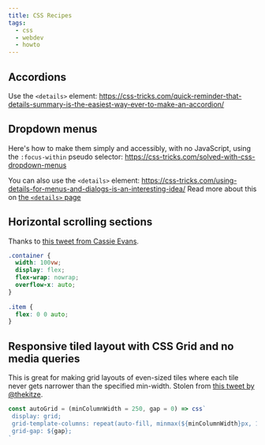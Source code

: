 ```yaml
---
title: CSS Recipes
tags: 
  - css
  - webdev
  - howto
---
```


## Accordions

Use the `<details>` element: https://css-tricks.com/quick-reminder-that-details-summary-is-the-easiest-way-ever-to-make-an-accordion/


## Dropdown menus

Here's how to make them simply and accessibly, with no JavaScript, using the `:focus-within` pseudo selector: https://css-tricks.com/solved-with-css-dropdown-menus

You can also use the `<details>` element: https://css-tricks.com/using-details-for-menus-and-dialogs-is-an-interesting-idea/ Read more about this on [the `<details>` page](/notes/details-element)

## Horizontal scrolling sections

Thanks to [this tweet from Cassie Evans](https://twitter.com/cassiecodes/status/1094984738480316416).

```css
.container {
  width: 100vw;
  display: flex;
  flex-wrap: nowrap;
  overflow-x: auto;
}
  
.item {
  flex: 0 0 auto;
}
```

## Responsive tiled layout with CSS Grid and no media queries

This is great for making grid layouts of even-sized tiles where each tile never gets narrower than the specified min-width. Stolen from [this tweet by @thekitze](https://twitter.com/thekitze/status/1131821007629692929).

```js
const autoGrid = (minColumnWidth = 250, gap = 0) => css`
 display: grid;
 grid-template-columns: repeat(auto-fill, minmax(${minColumnWidth}px, 1fr));
 grid-gap: ${gap};
`
```